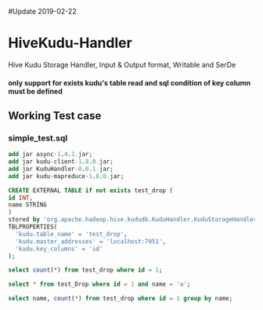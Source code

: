 #Update 2019-02-22

# HiveKudu-Handler
Hive Kudu Storage Handler, Input & Output format, Writable and SerDe

#### only support for exists kudu's table read and sql condition of key column must be defined

## Working Test case
### simple_test.sql
```sql
add jar async-1.4.1.jar;
add jar kudu-client-1.8.0.jar;
add jar KuduHandler-0.0.1.jar;
add jar kudu-mapreduce-1.8.0.jar;

CREATE EXTERNAL TABLE if not exists test_drop (
id INT,
name STRING
)
stored by 'org.apache.hadoop.hive.kududb.KuduHandler.KuduStorageHandler'
TBLPROPERTIES(
  'kudu.table_name' = 'test_drop',
  'kudu.master_addresses' = 'localhost:7051',
  'kudu.key_columns' = 'id'
);

select count(*) from test_drop where id = 1;

select * from test_Drop where id = 1 and name = 'a';

select name, count(*) from test_drop where id = 1 group by name;

```
